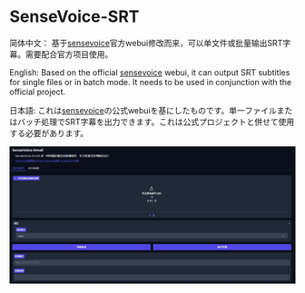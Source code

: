 # SenseVoice-SRT

简体中文：
基于[sensevoice](https://github.com/FunAudioLLM/SenseVoice)官方webui修改而来，可以单文件或批量输出SRT字幕。需要配合官方项目使用。

English:
Based on the official [sensevoice](https://github.com/FunAudioLLM/SenseVoice) webui, it can output SRT subtitles for single files or in batch mode. It needs to be used in conjunction with the official project.

日本語:
これは[sensevoice](https://github.com/FunAudioLLM/SenseVoice)の公式webuiを基にしたものです。単一ファイルまたはバッチ処理でSRT字幕を出力できます。これは公式プロジェクトと併せて使用する必要があります。


![](屏幕.jpeg)
